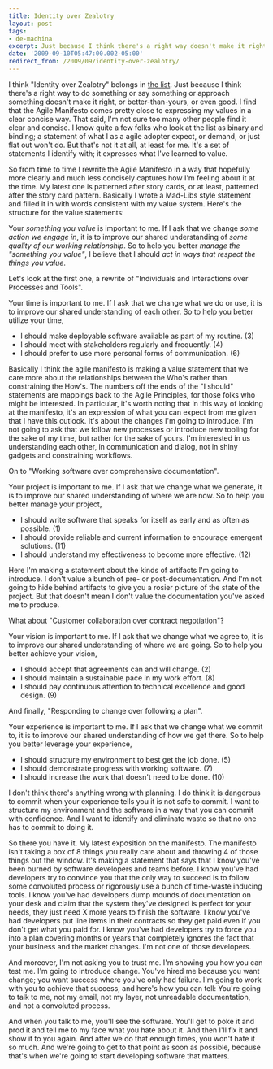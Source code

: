 ```yaml
---
title: Identity over Zealotry
layout: post
tags:
- de-machina
excerpt: Just because I think there's a right way doesn't make it right.
date: '2009-09-10T05:47:00.002-05:00'
redirect_from: /2009/09/identity-over-zealotry/
---
```

I think "Identity over Zealotry" belongs in [the list][1]. Just because I think there's a right way to do something or say something or approach something doesn't make it right, or better-than-yours, or even good. I find that the Agile Manifesto comes pretty close to expressing my values in a clear concise way. That said, I'm not sure too many other people find it clear and concise. I know quite a few folks who look at the list as binary and binding; a statement of what I as a agile adopter expect, or demand, or just flat out won't do. But that's not it at all, at least for me. It's a set of statements I identify with; it expresses what I've learned to value.

So from time to time I rewrite the Agile Manifesto in a way that hopefully more clearly and much less concisely captures how I'm feeling about it at the time. My latest one is patterned after story cards, or at least, patterned after the story card pattern. Basically I wrote a Mad-Libs style statement and filled it in with words consistent with my value system. Here's the structure for the value statements:

Your *something you value* is important to me. If I ask that we change *some action we engage in*, it is to improve our shared understanding of *some quality of our working relationship*. So to help you better *manage the "something you value"*, I believe that I should *act in ways that respect the things you value*.

Let's look at the first one, a rewrite of "Individuals and Interactions over Processes and Tools".

Your time is important to me. If I ask that we change what we do or use, it is to improve our shared understanding of each other. So to help you better utilize your time,

* I should make deployable software available as part of my routine. (3)
* I should meet with stakeholders regularly and frequently. (4)
* I should prefer to use more personal forms of communication. (6)

Basically I think the agile manifesto is making a value statement that we care more about the relationships between the Who's rather than constraining the How's. The numbers off the ends of the "I should" statements are mappings back to the Agile Principles, for those folks who might be interested. In particular, it's worth noting that in this way of looking at the manifesto, it's an expression of what you can expect from me given that I have this outlook. It's about the changes I'm going to introduce. I'm not going to ask that we follow new processes or introduce new tooling for the sake of my time, but rather for the sake of yours. I'm interested in us understanding each other, in communication and dialog, not in shiny gadgets and constraining workflows.

On to "Working software over comprehensive documentation".

Your project is important to me. If I ask that we change what we generate, it is to improve our shared understanding of where we are now. So to help you better manage your project,

* I should write software that speaks for itself as early and as often as possible. (1)
* I should provide reliable and current information to encourage emergent solutions. (11)
* I should understand my effectiveness to become more effective. (12)

Here I'm making a statement about the kinds of artifacts I'm going to introduce. I don't value a bunch of pre- or post-documentation. And I'm not going to hide behind artifacts to give you a rosier picture of the state of the project. But that doesn't mean I don't value the documentation you've asked me to produce.

What about "Customer collaboration over contract negotiation"?

Your vision is important to me. If I ask that we change what we agree to, it is to improve our shared understanding of where we are going. So to help you better achieve your vision,

* I should accept that agreements can and will change. (2)
* I should maintain a sustainable pace in my work effort. (8)
* I should pay continuous attention to technical excellence and good design. (9)

And finally, "Responding to change over following a plan".

Your experience is important to me. If I ask that we change what we commit to, it is to improve our shared understanding of how we get there. So to help you better leverage your experience,

* I should structure my environment to best get the job done. (5)
* I should demonstrate progress with working software. (7)
* I should increase the work that doesn't need to be done. (10)

I don't think there's anything wrong with planning. I do think it is dangerous to commit when your experience tells you it is not safe to commit. I want to structure my environment and the software in a way that you can commit with confidence. And I want to identify and eliminate waste so that no one has to commit to doing it.

So there you have it. My latest exposition on the manifesto. The manifesto isn't taking a box of 8 things you really care about and throwing 4 of those things out the window. It's making a statement that says that I know you've been burned by software developers and teams before. I know you've had developers try to convince you that the only way to succeed is to follow some convoluted process or rigorously use a bunch of time-waste inducing tools. I know you've had developers dump mounds of documentation on your desk and claim that the system they've designed is perfect for your needs, they just need X more years to finish the software. I know you've had developers put line items in their contracts so they get paid even if you don't get what you paid for. I know you've had developers try to force you into a plan covering months or years that completely ignores the fact that your business and the market changes. I'm not one of those developers.

And moreover, I'm not asking you to trust me. I'm showing you how you can test me. I'm going to introduce change. You've hired me because you want change; you want success where you've only had failure. I'm going to work with you to achieve that success, and here's how you can tell: You're going to talk to me, not my email, not my layer, not unreadable documentation, and not a convoluted process.

And when you talk to me, you'll see the software. You'll get to poke it and prod it and tell me to my face what you hate about it. And then I'll fix it and show it to you again. And after we do that enough times, you won't hate it so much. And we're going to get to that point as soon as possible, because that's when we're going to start developing software that matters.

[1]: http://agilemanifesto.org "Manifesto for Agile Software Development"